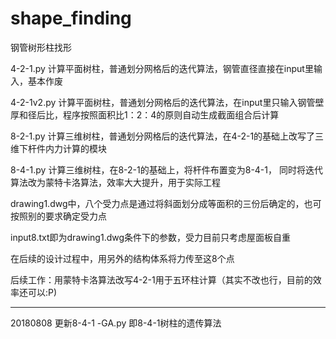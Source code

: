 # shape_finding

钢管树形柱找形

4-2-1.py 计算平面树柱，普通划分网格后的迭代算法，钢管直径直接在input里输入，基本作废

4-2-1v2.py 计算平面树柱，普通划分网格后的迭代算法，在input里只输入钢管壁厚和径后比，程序按照面积比1：2：4的原则自动生成截面组合后计算

8-2-1.py 计算三维树柱，普通划分网格后的迭代算法，在4-2-1的基础上改写了三维下杆件内力计算的模块

8-4-1.py 计算三维树柱，在8-2-1的基础上，将杆件布置变为8-4-1， 同时将迭代算法改为蒙特卡洛算法，效率大大提升，用于实际工程


drawing1.dwg中，八个受力点是通过将斜面划分成等面积的三份后确定的，也可按照别的要求确定受力点

input8.txt即为drawing1.dwg条件下的参数，受力目前只考虑屋面板自重

在后续的设计过程中，用另外的结构体系将力传至这8个点

后续工作：用蒙特卡洛算法改写4-2-1用于五环柱计算（其实不改也行，目前的效率还可以:P)

-------------------------------------------------------------
20180808 更新8-4-1 -GA.py 即8-4-1树柱的遗传算法
